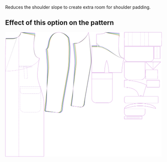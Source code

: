 
Reduces the shoulder slope to create extra room for shoulder padding.


## Effect of this option on the pattern
![This image shows the effect of this option by superimposing several variants that have a different value for this option](carlton_shoulderslopereduction_sample.svg "Effect of this option on the pattern")
